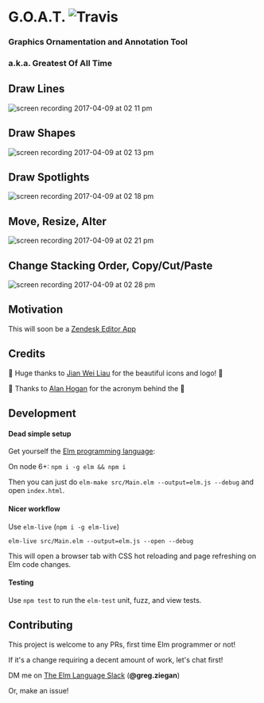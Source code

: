 # G.O.A.T. ![Travis](https://travis-ci.org/thebritican/goat.svg?branch=master)
### Graphics Ornamentation and Annotation Tool
### a.k.a. Greatest Of All Time

## Draw Lines
![screen recording 2017-04-09 at 02 11 pm](https://cloud.githubusercontent.com/assets/3099999/24841113/f31151be-1d30-11e7-88ba-7d4a384e28ff.gif)

## Draw Shapes
![screen recording 2017-04-09 at 02 13 pm](https://cloud.githubusercontent.com/assets/3099999/24841122/023be50a-1d31-11e7-86d1-6718a6897f2d.gif)


## Draw Spotlights
![screen recording 2017-04-09 at 02 18 pm](https://cloud.githubusercontent.com/assets/3099999/24841124/125ad2fc-1d31-11e7-8b1f-af2b10f5cb14.gif)


## Move, Resize, Alter
![screen recording 2017-04-09 at 02 21 pm](https://cloud.githubusercontent.com/assets/3099999/24841127/29f2df72-1d31-11e7-907f-43dee861d1cf.gif)


## Change Stacking Order, Copy/Cut/Paste
![screen recording 2017-04-09 at 02 28 pm](https://cloud.githubusercontent.com/assets/3099999/24841133/3ae7e368-1d31-11e7-9e45-25db7a31544d.gif)


## Motivation

This will soon be a [Zendesk Editor App](https://www.zendesk.com/apps/directory/#Compose_&_Edit)

## Credits

👏 Huge thanks to [Jian Wei Liau](https://twitter.com/madebyjw) for the beautiful icons and logo! 👏

🐐 Thanks to [Alan Hogan](https://github.com/alanhogan) for the acronym behind the 🐐

## Development


#### Dead simple setup

Get yourself the [Elm programming language](http://elm-lang.org/):

On node 6+: `npm i -g elm && npm i`

Then you can just do `elm-make src/Main.elm --output=elm.js --debug` and open `index.html`.

#### Nicer workflow

Use `elm-live` (`npm i -g elm-live`)

```
elm-live src/Main.elm --output=elm.js --open --debug
```

This will open a browser tab with CSS hot reloading and page refreshing on Elm code changes.


#### Testing

Use `npm test` to run the `elm-test` unit, fuzz, and view tests.

## Contributing

This project is welcome to any PRs, first time Elm programmer or not!

If it's a change requiring a decent amount of work, let's chat first!

DM me on [The Elm Language Slack](https://elmlang.herokuapp.com) (**@greg.ziegan**)

Or, make an issue!
